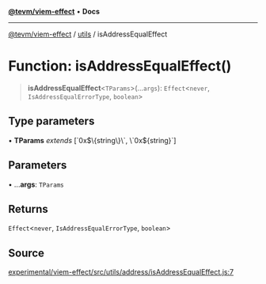 [**@tevm/viem-effect**](../../README.md) • **Docs**

***

[@tevm/viem-effect](../../modules.md) / [utils](../README.md) / isAddressEqualEffect

# Function: isAddressEqualEffect()

> **isAddressEqualEffect**\<`TParams`\>(...`args`): `Effect`\<`never`, `IsAddressEqualErrorType`, `boolean`\>

## Type parameters

• **TParams** *extends* [\`0x$\{string\}\`, \`0x$\{string\}\`]

## Parameters

• ...**args**: `TParams`

## Returns

`Effect`\<`never`, `IsAddressEqualErrorType`, `boolean`\>

## Source

[experimental/viem-effect/src/utils/address/isAddressEqualEffect.js:7](https://github.com/evmts/tevm-monorepo/blob/main/experimental/viem-effect/src/utils/address/isAddressEqualEffect.js#L7)
